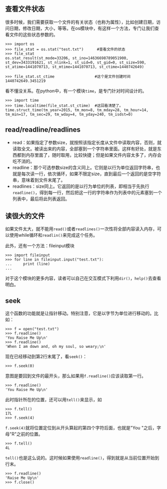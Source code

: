 ## 查看文件状态

很多时候，我们需要获取一个文件的有关状态（也称为属性），比如创建日期，访问日期，修改日期，大小，等等。在os模块中，有这样一个方法，专门让我们查看文件的这些状态参数的。

    >>> import os
    >>> file_stat = os.stat("test.txt")      #查看文件的状态
    >>> file_stat                           
    os.stat_result(st_mode=33206, st_ino=14636698789051900, st_dev=3433191621, st_nlink=1, st_uid=0, st_gid=0, st_size=590, st_atime=1441070713, st_mtime=1441070713, st_ctime=1440742649)

    >>> file_stat.st_ctime                  #这个是文件创建时间
    1440742649.3451219                      
    
看不懂没关系。在python中，有一个模块`time`，是专门针对时间设计的。

    >>> import time                         
    >>> time.localtime(file_stat.st_ctime)  #这回看清楚了。
    time.struct_time(tm_year=2015, tm_mon=8, tm_mday=28, tm_hour=14, tm_min=17, tm_sec=29, tm_wday=4, tm_yday=240, tm_isdst=0)

## read/readline/readlines


- read：如果指定了参数size，就按照该指定长度从文件中读取内容，否则，就读取全文。被读出来的内容，全部塞到一个字符串里面。这样有好处，就是东西都到内存里面了，随时取用，比较快捷；但是如果文件内容太多了，内存会吃不消的。
- readline：那个可选参数size的含义同上。它则是以行为单位返回字符串，也就是每次读一行，依次循环，如果不限定size，直到最后一个返回的是空字符串，意味着到文件末尾了。
- readlines：size同上。它返回的是以行为单位的列表，即相当于先执行`readline()`，得到每一行，然后把这一行的字符串作为列表中的元素塞到一个列表中，最后将此列表返回。
 
    
## 读很大的文件

如果文件太大，就不能用`read()`或者`readlines()`一次性将全部内容读入内存，可以使用while循环和`readlin()`来完成这个任务。

此外，还有一个方法：fileinput模块

    >>> import fileinput
    >>> for line in fileinput.input("test.txt"):
    ...     print (line)
    ... 


对于这个模块的更多内容，读者可以自己在交互模式下利用`dir()`，`help()`去查看明白。


## seek

这个函数的功能就是让指针移动。特别注意，它是以字节为单位进行移动的。比如：

    >>> f = open("test.txt")
    >>> f.readline()
    'You Raise Me Up\n'
    >>> f.readline()
    'When I am down and, oh my soul, so weary;\n'
    
现在已经移动到第2行末尾了，看`seek()`：

    >>> f.seek(0)

意图是要回到文件的最开头，那么如果用`f.readline()`应该读取第一行。
    
    >>> f.readline()
    'You Raise Me Up\n'

此时指针所在的位置，还可以用`tell()`来显示，如
    
    >>> f.tell()
    17L
    >>> f.seek(4)

`f.seek(4)`就将位置定位到从开头算起的第四个字符后面，也就是"You "之后，字母"R"之前的位置。
    
    >>> f.tell()
    4L

`tell()`也是这么说的。这时候如果使用`readline()`，得到就是从当前位置开始到行末。
    
    >>> f.readline()
    'Raise Me Up\n'
    >>> f.close()
    
